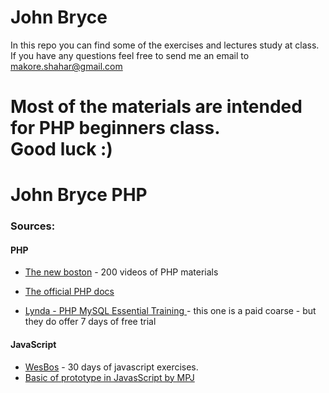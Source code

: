 # John Bryce

In this repo you can find some of the exercises and lectures study at class.<br>
If you have any questions feel free to send me an email to makore.shahar@gmail.com

Most of the materials are intended for PHP beginners class.<br>
Good luck :)
=======
# John Bryce PHP

### Sources:
#### PHP
* [The new boston](https://www.youtube.com/playlist?list=PL442FA2C127377F07) - 200 videos of PHP materials
 
* [The official PHP docs](http://php.net/manual/en/index.php)
* [Lynda - PHP MySQL Essential Training ](https://www.lynda.com/MySQL-tutorials/PHP-MySQL-Essential-Training/119003-2.html) - this one is a paid coarse - but they do offer 7 days of free trial

#### JavaScript

* [WesBos](https://javascript30.com/) - 30 days of javascript exercises.
* [Basic of prototype in JavasScript by MPJ](https://www.youtube.com/watch?v=YkoelSTUy7A&index=45&list=PL0zVEGEvSaeFSwPn06GKArptSxiP1Gff8)

 
